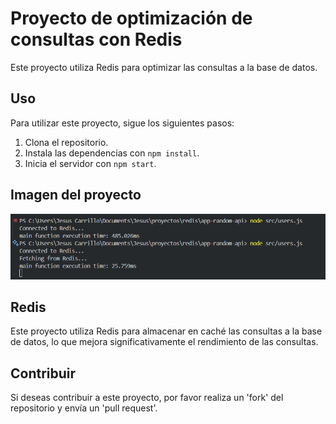 # Proyecto de optimización de consultas con Redis

Este proyecto utiliza Redis para optimizar las consultas a la base de datos.

## Uso

Para utilizar este proyecto, sigue los siguientes pasos:

1. Clona el repositorio.
2. Instala las dependencias con `npm install`.
3. Inicia el servidor con `npm start`.

## Imagen del proyecto

![Imagen del proyecto](./images/example.png)

## Redis

Este proyecto utiliza Redis para almacenar en caché las consultas a la base de datos, lo que mejora significativamente el rendimiento de las consultas.

## Contribuir

Si deseas contribuir a este proyecto, por favor realiza un 'fork' del repositorio y envía un 'pull request'.
